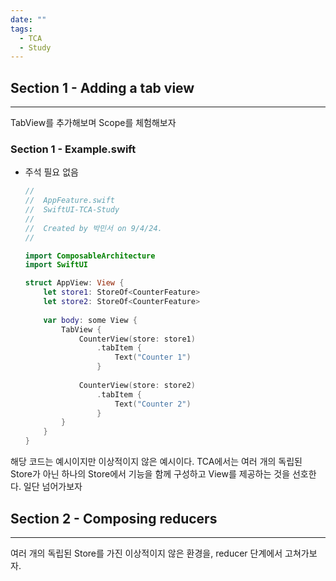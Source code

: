```yaml
---
date: ""
tags:
  - TCA
  - Study
---
```

## Section 1 - Adding a tab view
---
TabView를 추가해보며 Scope를 체험해보자
### Section 1 - Example.swift
- 주석 필요 없음
	```swift
	//
	//  AppFeature.swift
	//  SwiftUI-TCA-Study
	//
	//  Created by 박민서 on 9/4/24.
	//
	
	import ComposableArchitecture
	import SwiftUI
	
	struct AppView: View {
	    let store1: StoreOf<CounterFeature>
	    let store2: StoreOf<CounterFeature>
	    
	    var body: some View {
	        TabView {
	            CounterView(store: store1)
	                .tabItem {
	                    Text("Counter 1")
	                }
	            
	            CounterView(store: store2)
	                .tabItem {
	                    Text("Counter 2")
	                }
	        }
	    }
	}
	```
해당 코드는 예시이지만 이상적이지 않은 예시이다.
TCA에서는 여러 개의 독립된 Store가 아닌 하나의 Store에서 기능을 함께 구성하고 View를 제공하는 것을 선호한다.
일단 넘어가보자

## Section 2 - Composing reducers
---
여러 개의 독립된 Store를 가진 이상적이지 않은 환경을, reducer 단계에서 고쳐가보자.
